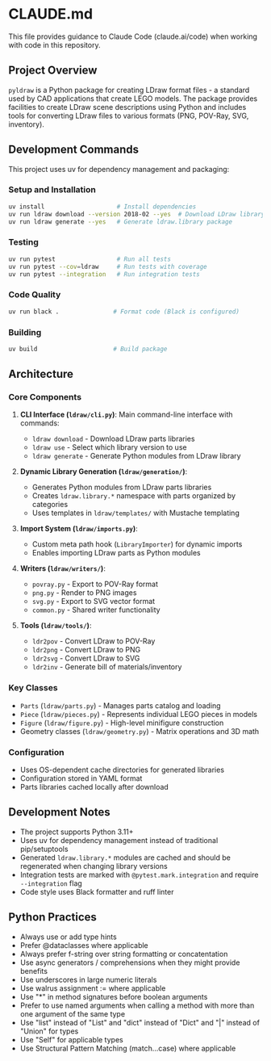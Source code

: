 # CLAUDE.md

This file provides guidance to Claude Code (claude.ai/code) when working with code in this repository.

## Project Overview

`pyldraw` is a Python package for creating LDraw format files - a standard used by CAD applications that create LEGO models. The package provides facilities to create LDraw scene descriptions using Python and includes tools for converting LDraw files to various formats (PNG, POV-Ray, SVG, inventory).

## Development Commands

This project uses uv for dependency management and packaging:

### Setup and Installation
```bash
uv install                    # Install dependencies
uv run ldraw download --version 2018-02 --yes  # Download LDraw library
uv run ldraw generate --yes   # Generate ldraw.library package
```

### Testing
```bash
uv run pytest                 # Run all tests
uv run pytest --cov=ldraw     # Run tests with coverage
uv run pytest --integration   # Run integration tests
```

### Code Quality
```bash
uv run black .               # Format code (Black is configured)
```

### Building
```bash
uv build                     # Build package
```

## Architecture

### Core Components

1. **CLI Interface (`ldraw/cli.py`)**: Main command-line interface with commands:
   - `ldraw download` - Download LDraw parts libraries
   - `ldraw use` - Select which library version to use
   - `ldraw generate` - Generate Python modules from LDraw library

2. **Dynamic Library Generation (`ldraw/generation/`)**: 
   - Generates Python modules from LDraw parts libraries
   - Creates `ldraw.library.*` namespace with parts organized by categories
   - Uses templates in `ldraw/templates/` with Mustache templating

3. **Import System (`ldraw/imports.py`)**:
   - Custom meta path hook (`LibraryImporter`) for dynamic imports
   - Enables importing LDraw parts as Python modules

4. **Writers (`ldraw/writers/`)**:
   - `povray.py` - Export to POV-Ray format
   - `png.py` - Render to PNG images  
   - `svg.py` - Export to SVG vector format
   - `common.py` - Shared writer functionality

5. **Tools (`ldraw/tools/`)**:
   - `ldr2pov` - Convert LDraw to POV-Ray
   - `ldr2png` - Convert LDraw to PNG
   - `ldr2svg` - Convert LDraw to SVG
   - `ldr2inv` - Generate bill of materials/inventory

### Key Classes

- `Parts` (`ldraw/parts.py`) - Manages parts catalog and loading
- `Piece` (`ldraw/pieces.py`) - Represents individual LEGO pieces in models
- `Figure` (`ldraw/figure.py`) - High-level minifigure construction
- Geometry classes (`ldraw/geometry.py`) - Matrix operations and 3D math

### Configuration

- Uses OS-dependent cache directories for generated libraries
- Configuration stored in YAML format
- Parts libraries cached locally after download

## Development Notes

- The project supports Python 3.11+
- Uses uv for dependency management instead of traditional pip/setuptools
- Generated `ldraw.library.*` modules are cached and should be regenerated when changing library versions
- Integration tests are marked with `@pytest.mark.integration` and require `--integration` flag
- Code style uses Black formatter and ruff linter

## Python Practices
- Always use or add type hints
- Prefer @dataclasses where applicable
- Always prefer f-string over string formatting or concatentation
- Use async generators / comprehensions when they might provide benefits
- Use underscores in large numeric literals
- Use walrus assignment := where applicable
- Use "*" in method signatures before boolean arguments
- Prefer to use named arguments when calling a method with more than one argument of the same type
- Use "list" instead of "List" and "dict" instead of "Dict" and "|" instead of "Union" for types
- Use "Self" for applicable types
- Use Structural Pattern Matching (match...case) where applicable
